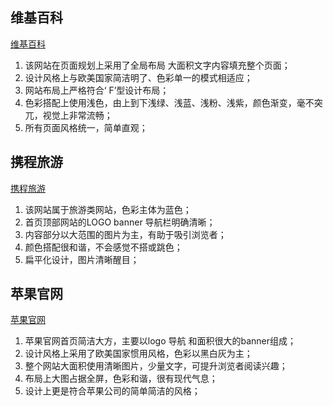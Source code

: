 ## 维基百科
[维基百科](https://en.wikipedia.org/wiki/Main_Page)
1. 该网站在页面规划上采用了全局布局 大面积文字内容填充整个页面；    
2. 设计风格上与欧美国家简洁明了、色彩单一的模式相适应；    
3. 网站布局上严格符合‘ F’型设计布局；    
4. 色彩搭配上使用浅色，由上到下浅绿、浅蓝、浅粉、浅紫，颜色渐变，毫不突兀，视觉上非常流畅；    
5. 所有页面风格统一，简单直观；  

## 携程旅游  
[携程旅游](http://vacations.ctrip.com/)
1. 该网站属于旅游类网站，色彩主体为蓝色；  
2. 首页顶部网站的LOGO banner 导航栏明确清晰；  
3. 内容部分以大范围的图片为主，有助于吸引浏览者；  
4. 颜色搭配很和谐，不会感觉不搭或跳色；  
5. 扁平化设计，图片清晰醒目；  

## 苹果官网
[苹果官网](https://www.apple.com/)
1. 苹果官网首页简洁大方，主要以logo 导航 和面积很大的banner组成；  
2. 设计风格上采用了欧美国家惯用风格，色彩以黑白灰为主；  
3. 整个网站大面积使用清晰图片，少量文字，可提升浏览者阅读兴趣；  
4. 布局上大图占据全屏，色彩和谐，很有现代气息；  
5. 设计上更是符合苹果公司的简单简洁的风格；  
